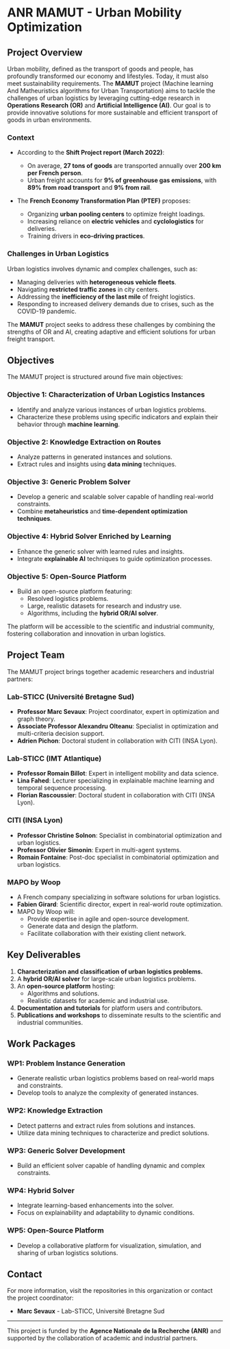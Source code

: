 # ANR MAMUT - Urban Mobility Optimization

## Project Overview

Urban mobility, defined as the transport of goods and people, has profoundly transformed our economy and lifestyles. Today, it must also meet sustainability requirements. The **MAMUT** project (Machine learning And Matheuristics algorithms for Urban Transportation) aims to tackle the challenges of urban logistics by leveraging cutting-edge research in **Operations Research (OR)** and **Artificial Intelligence (AI)**. Our goal is to provide innovative solutions for more sustainable and efficient transport of goods in urban environments.

### Context

- According to the **Shift Project report (March 2022)**:
  - On average, **27 tons of goods** are transported annually over **200 km per French person**.
  - Urban freight accounts for **9% of greenhouse gas emissions**, with **89% from road transport** and **9% from rail**.

- The **French Economy Transformation Plan (PTEF)** proposes:
  - Organizing **urban pooling centers** to optimize freight loadings.
  - Increasing reliance on **electric vehicles** and **cyclologistics** for deliveries.
  - Training drivers in **eco-driving practices**.

### Challenges in Urban Logistics

Urban logistics involves dynamic and complex challenges, such as:

- Managing deliveries with **heterogeneous vehicle fleets**.
- Navigating **restricted traffic zones** in city centers.
- Addressing the **inefficiency of the last mile** of freight logistics.
- Responding to increased delivery demands due to crises, such as the COVID-19 pandemic.

The **MAMUT** project seeks to address these challenges by combining the strengths of OR and AI, creating adaptive and efficient solutions for urban freight transport.

## Objectives

The MAMUT project is structured around five main objectives:

### Objective 1: Characterization of Urban Logistics Instances
- Identify and analyze various instances of urban logistics problems.
- Characterize these problems using specific indicators and explain their behavior through **machine learning**.

### Objective 2: Knowledge Extraction on Routes
- Analyze patterns in generated instances and solutions.
- Extract rules and insights using **data mining** techniques.

### Objective 3: Generic Problem Solver
- Develop a generic and scalable solver capable of handling real-world constraints.
- Combine **metaheuristics** and **time-dependent optimization techniques**.

### Objective 4: Hybrid Solver Enriched by Learning
- Enhance the generic solver with learned rules and insights.
- Integrate **explainable AI** techniques to guide optimization processes.

### Objective 5: Open-Source Platform
- Build an open-source platform featuring:
  - Resolved logistics problems.
  - Large, realistic datasets for research and industry use.
  - Algorithms, including the **hybrid OR/AI solver**.

The platform will be accessible to the scientific and industrial community, fostering collaboration and innovation in urban logistics.

## Project Team

The MAMUT project brings together academic researchers and industrial partners:

### Lab-STICC (Université Bretagne Sud)
- **Professor Marc Sevaux**: Project coordinator, expert in optimization and graph theory.
- **Associate Professor Alexandru Olteanu**: Specialist in optimization and multi-criteria decision support.
- **Adrien Pichon**: Doctoral student in collaboration with CITI (INSA Lyon).

### Lab-STICC (IMT Atlantique)
- **Professor Romain Billot**: Expert in intelligent mobility and data science.
- **Lina Fahed**: Lecturer specializing in explainable machine learning and temporal sequence processing.
- **Florian Rascoussier**: Doctoral student in collaboration with CITI (INSA Lyon).

### CITI (INSA Lyon)
- **Professor Christine Solnon**: Specialist in combinatorial optimization and urban logistics.
- **Professor Olivier Simonin**: Expert in multi-agent systems.
- **Romain Fontaine**: Post-doc specialist in combinatorial optimization and urban logistics.

### MAPO by Woop
- A French company specializing in software solutions for urban logistics.
- **Fabien Girard**: Scientific director, expert in real-world route optimization.
- MAPO by Woop will:
  - Provide expertise in agile and open-source development.
  - Generate data and design the platform.
  - Facilitate collaboration with their existing client network.

## Key Deliverables

1. **Characterization and classification of urban logistics problems.**
2. A **hybrid OR/AI solver** for large-scale urban logistics problems.
3. An **open-source platform** hosting:
   - Algorithms and solutions.
   - Realistic datasets for academic and industrial use.
4. **Documentation and tutorials** for platform users and contributors.
5. **Publications and workshops** to disseminate results to the scientific and industrial communities.

## Work Packages

### WP1: Problem Instance Generation
- Generate realistic urban logistics problems based on real-world maps and constraints.
- Develop tools to analyze the complexity of generated instances.

### WP2: Knowledge Extraction
- Detect patterns and extract rules from solutions and instances.
- Utilize data mining techniques to characterize and predict solutions.

### WP3: Generic Solver Development
- Build an efficient solver capable of handling dynamic and complex constraints.

### WP4: Hybrid Solver
- Integrate learning-based enhancements into the solver.
- Focus on explainability and adaptability to dynamic conditions.

### WP5: Open-Source Platform
- Develop a collaborative platform for visualization, simulation, and sharing of urban logistics solutions.

## Contact

For more information, visit the repositories in this organization or contact the project coordinator:
- **Marc Sevaux** - Lab-STICC, Université Bretagne Sud

---

This project is funded by the **Agence Nationale de la Recherche (ANR)** and supported by the collaboration of academic and industrial partners.
